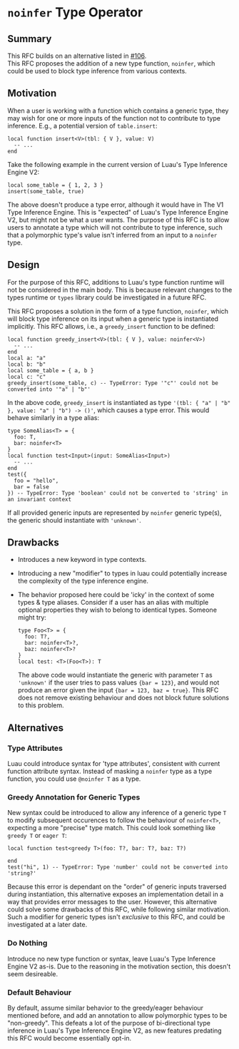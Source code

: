 # `noinfer` Type Operator

## Summary  

This RFC builds on an alternative listed in [#106](https://github.com/luau-lang/rfcs/pull/106).
<br>This RFC proposes the addition of a new type function, `noinfer`, which could be used to block type inference from various contexts.

## Motivation  

When a user is working with a function which contains a generic type, they may wish for one or more inputs of the function not to contribute to type inference. E.g., a potential version of `table.insert`:

```luau
local function insert<V>(tbl: { V }, value: V)
  -- ...
end
```

Take the following example in the current version of Luau's Type Inference Engine V2:

```luau
local some_table = { 1, 2, 3 }
insert(some_table, true)
```

The above doesn't produce a type error, although it would have in The V1 Type Inference Engine. This is "expected" of Luau's Type Inference Engine V2, but might not be what a user wants.
The purpose of this RFC is to allow users to annotate a type which will not contribute to type inference, such that a polymorphic type's value isn't inferred from an input to a `noinfer` type.

## Design  

For the purpose of this RFC, additions to Luau's type function runtime will not be considered in the main body. This is because relevant changes to the types runtime or `types` library could be investigated in a future RFC.

This RFC proposes a solution in the form of a type function, `noinfer`, which will block type inference on its input when a generic type is instantiated implicitly. This RFC allows, i.e., a `greedy_insert` function to be defined:

```luau
local function greedy_insert<V>(tbl: { V }, value: noinfer<V>)
  -- ...
end
local a: "a"
local b: "b"
local some_table = { a, b }
local c: "c"
greedy_insert(some_table, c) -- TypeError: Type '"c"' could not be converted into '"a" | "b"'
```

In the above code, `greedy_insert` is instantiated as type `'(tbl: { "a" | "b" }, value: "a" | "b") -> ()'`, which causes a type error.
This would behave similarly in a type alias:

```luau
type SomeAlias<T> = {
  foo: T,
  bar: noinfer<T>
}
local function test<Input>(input: SomeAlias<Input>)
  -- ...
end
test({
  foo = "hello",
  bar = false
}) -- TypeError: Type 'boolean' could not be converted to 'string' in an invariant context
```

If all provided generic inputs are represented by `noinfer` generic type(s), the generic should instantiate with `'unknown'`.

## Drawbacks  

- Introduces a new keyword in type contexts.
- Introducing a new "modifier" to types in luau could potentially increase the complexity of the type inference engine.
- The behavior proposed here could be 'icky' in the context of some types & type aliases. Consider if a user has an alias with multiple optional properties they wish to belong to identical types. Someone might try:

  ```luau
  type Foo<T> = {
    foo: T?,
    bar: noinfer<T>?,
    baz: noinfer<T>?
  }
  local test: <T>(Foo<T>): T
  ```

  The above code would instantiate the generic with parameter `T` as `'unknown'` if the user tries to pass values `{bar = 123}`, and would not produce an error given the input `{bar = 123, baz = true}`. This RFC does not remove existing behaviour and does not block future solutions to this problem.

## Alternatives

### Type Attributes

Luau could introduce syntax for 'type attributes', consistent with current function attribute syntax. Instead of masking a `noinfer` type as a type function, you could use `@noinfer T` as a type.

### Greedy Annotation for Generic Types

New syntax could be introduced to allow any inference of a generic type `T` to modify subsequent occurences to follow the behaviour of `noinfer<T>`, expecting a more "precise" type match. This could look something like `greedy T` or `eager T`:

```luau
local function test<greedy T>(foo: T?, bar: T?, baz: T?)

end
test("hi", 1) -- TypeError: Type 'number' could not be converted into 'string?'
```

Because this error is dependant on the "order" of generic inputs traversed during instantiation, this alternative exposes an implementation detail in a way that provides error messages to the user. However, this alternative could solve some drawbacks of this RFC, while following similar motivation. Such a modifier for generic types isn't *exclusive* to this RFC, and could be investigated at a later date.

### Do Nothing

Introduce no new type function or syntax, leave Luau's Type Inference Engine V2 as-is. Due to the reasoning in the motivation section, this doesn't seem desireable.

### Default Behaviour

By default, assume similar behavior to the greedy/eager behaviour mentioned before, and add an annotation to allow polymorphic types to be "non-greedy". This defeats a lot of the purpose of bi-directional type inference in Luau's Type Inference Engine V2, as new features predating this RFC would become essentially opt-in.
